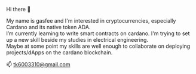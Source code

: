 Hi there 👋

My name is gasfee and I'm interested in cryptocurrencies, especially Cardano and its native token ADA. <br>
I’m currently learning to write smart contracts on cardano. I'm trying to set up a new skill beside my studies in electrical engineering. <br>
Maybe at some point my skills are well enough to collaborate on deploying projects/dApps on the cardano blockchain. <br>

📫 tk6003310@gmail.com
